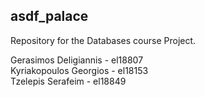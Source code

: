 asdf_palace
---------

Repository for the Databases course Project.

Gerasimos Deligiannis - el18807  
Kyriakopoulos Georgios - el18153  
Tzelepis Serafeim - el18849